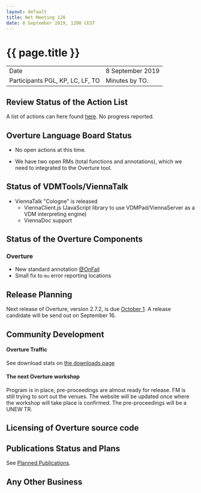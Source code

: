 ```yaml
---
layout: default
title: Net Meeting 120
date: 8 September 2019, 1200 CEST
---
```


<script src="http://code.jquery.com/jquery-1.11.1.min.js">
</script>
<script src="/javascripts/edit.js"></script>
<script>setEditButonNm();</script>

# {{ page.title }}

|||
|---|---|
| Date | 8 September 2019 |
| Participants PGL, KP, LC, LF, TO |   Minutes by TO. |

## Review Status of the Action List

A list of actions can here found [here](https://github.com/overturetool/overturetool.github.io/issues?q=is%3Aissue+is%3Aopen+label%3A%22action+net-meeting%22). No progress reported.


## Overture Language Board Status

* No open actions at this time.

* We have two open RMs (total functions and annotations), which we need to integrated to the Overture tool.

## Status of VDMTools/ViennaTalk

* ViennaTalk "Cologne" is released
    - ViennaClient.js (JavaScript library to use VDMPad/ViennaServer as a VDM interpreting engine)
    - ViennaDoc support

##  Status of the Overture Components

### Overture

- New standard annotation [@OnFail](https://github.com/overturetool/documentation/blob/editing/documentation/UserGuideOvertureIDE/OvertureIDEUserGuide.pdf)
- Small fix to `mu` error reporting locations

##  Release Planning

Next release of Overture, version 2.7.2, is due [October 1](https://github.com/overturetool/overture/milestone/42). A release candidate will be send out on September 16.

##  Community Development

#### Overture Traffic

See download stats on [the downloads page](http://overturetool.org/download/)

#### The next Overture workshop

Program is in place, pre-proceedings are almost ready for release.
FM is still trying to sort out the venues. The website will be updated once where the workshop will take place is confirmed.
The pre-proceedings will be a UNEW TR.

##  Licensing of Overture source code


##  Publications Status and Plans

See [Planned Publications](http://overturetool.org/publications/PlannedPublications.html).

##  Any Other Business


<div id="edit_page_div"></div>





